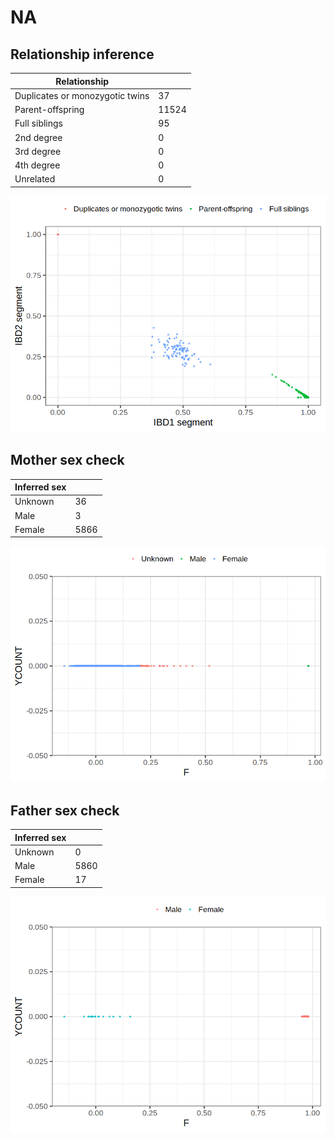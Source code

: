 # NA
## Relationship inference
| Relationship |   |
| ------------ | - |
| Duplicates or monozygotic twins| 37 |
| Parent-offspring| 11524 |
| Full siblings| 95 |
| 2nd degree| 0 |
| 3rd degree| 0 |
| 4th degree| 0 |
| Unrelated| 0 |

![](fam_reconstruction/ibd_plot.png)
## Mother sex check
| Inferred sex |   |
| ------------ | - |
| Unknown | 36 |
| Male | 3 |
| Female | 5866 |

![](fam_reconstruction/mother_sex_plot.png)
## Father sex check
| Inferred sex |   |
| ------------ | - |
| Unknown | 0 |
| Male | 5860 |
| Female | 17 |

![](fam_reconstruction/father_sex_plot.png)
